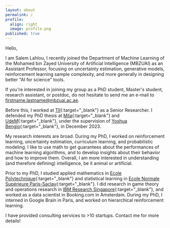 ```yaml
---
layout: about
permalink: /
profile:
  align: right
  image: profile.png
published: true
---
```


Hello,

I am Salem Lahlou, I recently joined the Department of Machine Learning of the Mohamed bin Zayed University of Artificial Intelligence (MBZUAI) as an Assistant Professor, focusing on uncertainty estimation, generative models, reinforcement learning sample complexity, and more generally in designing better "AI for science" tools.

If you're interested in joining my group as a PhD student, Master's student, research assistant, or postdoc, do not hesitate to send me an e-mail to firstname.lastname@mbzuai.ac.ae.

Before this, I worked at [TII](https://www.tii.ae/){:target="_blank"} as a Senior Researcher. I defended my PhD thesis at [Mila](https://mila.quebec/en/){:target="_blank"} and [UdeM](https://www.umontreal.ca/en){:target="_blank"}, under the supervision of [Yoshua Bengio](https://yoshuabengio.org/){:target="_blank"}, in December 2023.

My research interests are broad. During my PhD, I worked on reinforcement learning, uncertainty estimation, curriculum learning, and probabilistic modeling. I like to use math to get guarantees about the performances of machine learning algorithms, and to develop insights about their behavior and how to improve them. Overall, I am more interested in understanding (and therefore defining) intelligence, be it animal or artificial.

Prior to my PhD, I studied applied mathematics in [Ecole Polytechnique](https://www.polytechnique.edu/){:target="_blank"} and statistical learning in [Ecole Normale Supérieure Paris-Saclay](https://ens-paris-saclay.fr/){:target="_blank"}. I did research in game theory and operations research in [IBM Research Singapore](https://researcher.watson.ibm.com/researcher/view_group.php?id=8131){:target="_blank"}, and worked as a data scientist in Booking.com in Amsterdam. During my PhD, I interned in Google Brain in Paris, and worked on hierarchical reinforcement learning.

I have provided consulting services to >10 startups. Contact me for more details!
